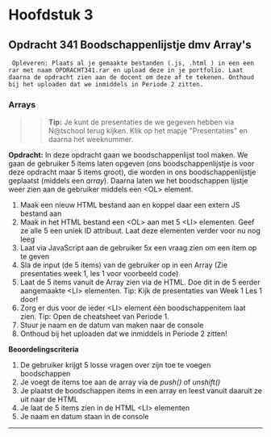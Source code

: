 # Hoofdstuk 3

## Opdracht 341 Boodschappenlijstje dmv Array's

`` Opleveren: Plaats al je gemaakte bestanden (.js, .html ) in een een rar met naam OPDRACHT341.rar en upload deze in je portfolio. Laat daarna de opdracht zien aan de docent om deze af te tekenen. Onthoud bij het uploaden dat we inmiddels in Periode 2 zitten.``

### Arrays

>> **Tip:** Je kunt de presentaties de we gegeven hebben via N@tschool terug kijken. Klik op het mapje "Presentaties" en daarna het weeknummer.

**Opdracht:**
In deze opdracht gaan we boodschappenlijst tool maken. We gaan de gebruiker 5 items laten opgeven (ons boodschappenlijstje is voor deze opdracht maar 5 items groot), die worden in ons boodschappenlijstje geplaatst (middels een *array*).
Daarna laten we het boodschappen lijstje weer zien aan de gebruiker middels een &lt;OL&gt; element.

1. Maak een nieuw HTML bestand aan en koppel daar een extern JS bestand aan
2. Maak in het HTML bestand een &lt;OL&gt; aan met 5 &lt;LI&gt; elementen. Geef ze alle 5 een uniek ID attribuut. Laat deze elementen verder voor nu nog leeg
2. Laat via JavaScript aan de gebruiker 5x een vraag zien om een item op te geven
3. Sla de input (de 5 items) van de gebruiker op in een Array (Zie presentaties week 1, les 1 voor voorbeeld code)
4. Laat de 5 items vanuit de Array zien via de HTML. Doe dit in de 5 eerder aangemaakte &lt;LI&gt; elementen. Tip: Kijk de presentaties van Week 1 Les 1 door!
5. Zorg er dus voor de ieder &lt;LI&gt; element één boodschappenitem laat zien. Tip: Open de cheatsheet van Periode 1.
5. Stuur je naam en de datum van maken naar de console
6. Onthoud bij het uploaden dat we inmiddels in Periode 2 zitten!

**Beoordelingscriteria**
1. De gebruiker krijgt 5 losse vragen over zijn toe te voegen boodschappen
1. Je voegt de items toe aan de array via de *push()* of *unshift()*
2. Je plaatst de boodschappen items in een array en leest vanuit daaruit ze uit naar de HTML
3. Je laat de 5 items zien in de HTML &lt;LI&gt; elementen
4. Je naam en datum staan in de console

---